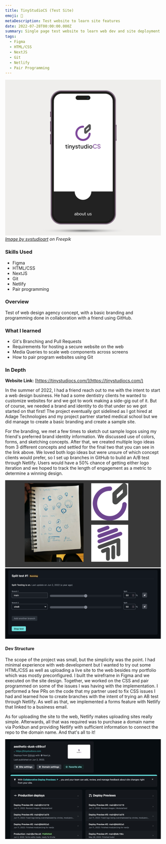 ```yaml
---
title: TinyStudioCS (Test Site)
emoji: 🎨
metaDescription: Test website to learn site features
date: 2022-07-28T00:00:00.000Z
summary: Single page test website to learn web dev and site deployment with NextJS.
tags:
  - Figma
  - HTML/CSS
  - NextJS
  - Git
  - Netlify
  - Pair Programming
---
```

![Mobile Mockup of TinyStudios Page](/static/img/tinystudios-mockup.jpg)
*[Image by svstudioart](https://www.freepik.com/free-vector/realistic-front-view-smartphone-mockup-mobile-iphone-purple-frame-with-blank-white-display-vector_33632332.htm#query=mockup%20phone&position=1&from_view=keyword&track=ais) on Freepik*

### Skills Used
  - Figma
  - HTML/CSS
  - NextJS
  - Git
  - Netlify
  - Pair programming

### Overview

Test of web design agency concept, with a basic branding and programming done in collaboration with a friend using GitHub.

### What I learned

- Git's Branching and Pull Requests
- Requirements for hosting a secure website on the web
- Media Queries to scale web components across screens
- How to pair program websites using Git

### In Depth

**Website Link:** [https://tinystudiocs.com/](https://tinystudiocs.com/)

In the summer of 2022, I had a friend reach out to me with the intent to start a web design business. He had a some dentistry clients he wanted to customize websites for and we got to work making a side-gig out of it. But of course, we needed a brand and identity to do that under so we got started on that first! The project eventually got sidelined as I got hired at Adage Technologies and my project partner started medical school but we did manage to create a basic branding and create a sample site.

For the branding, we met a few times to sketch out sample logos using my friend's preferred brand identity information. We discussed use of colors, forms, and sketching concepts. After that, we created multiple logo ideas from 3 different concepts and settled for the final two that you can see in the link above. We loved both logo ideas but were unsure of which concept clients would prefer, so I set up branches in GitHub to build an A/B test through Netlify. Users would have a 50% chance of getting either logo iteration and we hoped to track the length of engagement as a metric to determine a winning design.

![Comparison photo of sketches next to vectorized logo](/static/img/branding-tinystudios-comparison.png)
![AB Site Setup on Netlify](/static/img/tinystudios-AB-testing.png)

#### Dev Structure

The scope of the project was small, but the simplicity was the point. I had minimal experience with web development but I wanted to try out some HTML/CSS as well as uploading a live site to the web besides my portfolio which was mostly preconfigured. I built the wireframe in Figma and we executed on the site design. Together, we worked on the CSS and pair programmed on some of the issues I was having with the implementation. I performed a few PRs on the code that my partner used to fix CSS issues I had and learned how to create branches with the intent of trying an AB test through Netlify. As well as that, we implemented a forms feature with Netlify that linked to a business email.

As for uploading the site to the web, Netlify makes uploading sites really simple. Afterwards, all that was required was to purchase a domain name via Porkbun and providing Netlify with sufficient information to connect the repo to the domain name. And that's all to it!

![Screenshot of Netlify portal for the tinystudio site](/static/img/tinystudios-netlify.png)